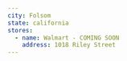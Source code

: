 ```yaml
---
city: Folsom
state: california
stores:
  - name: Walmart - COMING SOON
    address: 1018 Riley Street
---
```

